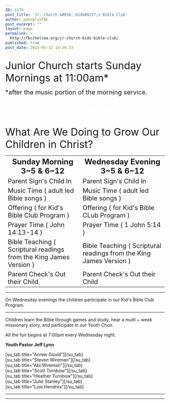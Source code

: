 ```yaml
---
ID: 1279
post_title: 'Jr. Church &#038; Kid&#8217;s Bible Club'
author: pdouglasFBC
post_excerpt: ""
layout: page
permalink: >
  http://fbcchelsea.org/jr-church-kids-bible-club/
published: true
post_date: 2015-05-12 14:26:33
---
```

<p><span style="font-size: 32px;">Junior Church starts Sunday Mornings at 11:00am*</span></p><p><span style="font-size: 20px;">*after the music portion of the morning service.</span></p><h2><span style="font-size: 20px; color: #ffffff;">There are two different classes, one for children 3 ~ 5 years old and another for ages 5 ~ 12.</span></h2><p><span style="font-size: 32px;">What Are We Doing to Grow Our Children in Christ?</span></p><table><tbody><tr class="even"><th><span style="font-size: 24px;">Sunday Morning 3~5 <strong>&amp;</strong> 6~12</span></th><th><span style="font-size: 24px;">Wednesday Evening 3~5 <strong>&amp;</strong> 6~12</span></th></tr><tr><td><span style="font-size: 20px;">Parent Sign's Child In</span></td><td><span style="font-size: 20px;">Parent Sign's Child In</span></td></tr><tr><td><span style="font-size: 20px;">Music Time ( adult led Bible songs )</span></td><td><span style="font-size: 20px;">Music Time ( adult led Bible songs )</span></td></tr><tr><td><span style="font-size: 20px;">Offering ( for Kid's Bible Club Program )</span></td><td><span style="font-size: 20px;">Offering ( for Kid's Bible CLub Program )</span></td></tr><tr><td><span style="font-size: 20px;">Prayer Time ( John 14:13-14 )</span></td><td><span style="font-size: 20px;">Prayer Time ( 1 John 5:14 )</span></td></tr><tr><td><span style="font-size: 20px;">Bible Teaching ( Scriptural readings from the King James Version )</span></td><td><span style="font-size: 20px;">Bible Teaching ( Scriptural readings from the King James Version )</span></td></tr><tr><td><span style="font-size: 20px;">Parent Check's Out their Child</span></td><td><span style="font-size: 20px;">Parent Check's Out their Child</span></td></tr></tbody></table><hr class="church-rule" /><p>On Wednesday evenings the children participate in our Kid's Bible Club Program.</p><hr class="church-rule" /><p>Children learn the Bible through games and study, hear a multi ~ week missionary story, and participate in our Youth Choir.</p><p>All the fun begins at 7:00pm every Wednesday night.</p><p><strong>Youth Pastor Jeff Lynn</strong></p><p>[su_tab title="Anrew Gould"][/su_tab]<br />[su_tab title="Steven Wireman"][/su_tab]<br />[su_tab title="Abi Wireman"][/su_tab]<br />[su_tab title="Scott Turnbow"][/su_tab]<br />[su_tab title="Heather Turnbow"][/su_tab]<br />[su_tab title="Julie Stanley"][/su_tab]<br />[su_tab title="Lois Hendrex"][/su_tab]</p><hr class="church-rule" /><hr />